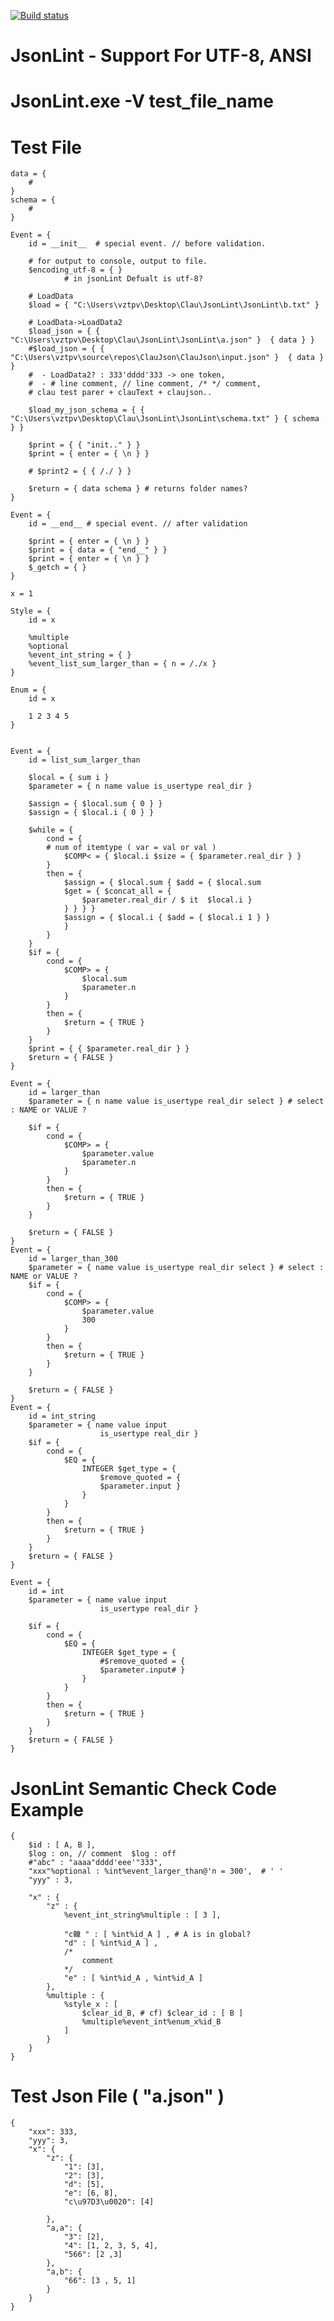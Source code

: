 [![Build status](https://ci.appveyor.com/api/projects/status/56ori3o7534vs89f?svg=true)](https://ci.appveyor.com/project/vztpv/jsonlint)

# JsonLint - Support For UTF-8, ANSI 

# JsonLint.exe -V test_file_name

# Test File

    data = {
        #
    }
    schema = {
        #
    }

    Event = {
        id = __init__  # special event. // before validation.

        # for output to console, output to file.
        $encoding_utf-8 = { } 
                # in jsonLint Defualt is utf-8?

        # LoadData
        $load = { "C:\Users\vztpv\Desktop\Clau\JsonLint\JsonLint\b.txt" } 

        # LoadData->LoadData2
        $load_json = { { "C:\Users\vztpv\Desktop\Clau\JsonLint\JsonLint\a.json" }  { data } }
        #$load_json = { { "C:\Users\vztpv\source\repos\ClauJson\ClauJson\input.json" }  { data } }
        #  - LoadData2? : 333'dddd'333 -> one token, 
        #  - # line comment, // line comment, /* */ comment,
        # clau test parer + clauText + claujson..

        $load_my_json_schema = { { "C:\Users\vztpv\Desktop\Clau\JsonLint\JsonLint\schema.txt" } { schema } }

        $print = { { "init.." } }
        $print = { enter = { \n } }

        # $print2 = { { /./ } }

        $return = { data schema } # returns folder names?
    }

    Event = {
        id = __end__ # special event. // after validation

        $print = { enter = { \n } }
        $print = { data = { "end__" } }
        $print = { enter = { \n } }
        $_getch = { }
    }

    x = 1

    Style = {
        id = x

        %multiple
        %optional 
        %event_int_string = { }
        %event_list_sum_larger_than = { n = /./x }
    }

    Enum = {
        id = x

        1 2 3 4 5
    }


    Event = { 
        id = list_sum_larger_than

        $local = { sum i }
        $parameter = { n name value is_usertype real_dir } 

        $assign = { $local.sum { 0 } }
        $assign = { $local.i { 0 } }

        $while = { 
            cond = {                
            # num of itemtype ( var = val or val )
                $COMP< = { $local.i $size = { $parameter.real_dir } }
            }
            then = {
                $assign = { $local.sum { $add = { $local.sum 
                $get = { $concat_all = {
                    $parameter.real_dir / $ it  $local.i }
                } } } } 
                $assign = { $local.i { $add = { $local.i 1 } }
                }
            }
        }
        $if = { 
            cond = {
                $COMP> = {
                    $local.sum
                    $parameter.n
                }
            }
            then = {
                $return = { TRUE }
            }
        }
        $print = { { $parameter.real_dir } } 
        $return = { FALSE }
    }

    Event = { 
        id = larger_than
        $parameter = { n name value is_usertype real_dir select } # select : NAME or VALUE ? 

        $if = { 
            cond = {
                $COMP> = {
                    $parameter.value 
                    $parameter.n
                }
            }
            then = {
                $return = { TRUE }
            }
        }

        $return = { FALSE }
    }
    Event = { 
        id = larger_than_300
        $parameter = { name value is_usertype real_dir select } # select : NAME or VALUE ? 
        $if = { 
            cond = {
                $COMP> = {
                    $parameter.value 
                    300
                }
            }
            then = {
                $return = { TRUE }
            }
        }

        $return = { FALSE }
    }
    Event = {
        id = int_string
        $parameter = { name value input
                        is_usertype real_dir } 
        $if = { 
            cond = {
                $EQ = { 
                    INTEGER $get_type = { 		  
                        $remove_quoted = { 
                        $parameter.input }
                    }
                }
            }
            then = {
                $return = { TRUE }
            }
        }
        $return = { FALSE }
    }

    Event = {
        id = int
        $parameter = { name value input
                        is_usertype real_dir } 

        $if = { 
            cond = {
                $EQ = { 
                    INTEGER $get_type = { 		  
                        #$remove_quoted = { 
                        $parameter.input# }
                    }
                }
            }
            then = {
                $return = { TRUE }
            }
        }
        $return = { FALSE }
    }



# JsonLint Semantic Check Code Example

    {
        $id : [ A, B ], 
        $log : on, // comment  $log : off
        #"abc" : "aaaa"dddd'eee'"333",
        "xxx"%optional : %int%event_larger_than@'n = 300',  # ' '
        "yyy" : 3,

        "x" : {
            "z" : { 
                %event_int_string%multiple : [ 3 ],

                "c韓 " : [ %int%id_A ] , # A is in global?
                "d" : [ %int%id_A ] , 
                /*  
                    comment
                */
                "e" : [ %int%id_A , %int%id_A ]		
            },
            %multiple : {
                %style_x : [
                    $clear_id_B, # cf) $clear_id : [ B ]
                    %multiple%event_int%enum_x%id_B
                ]
            }
        }
    }


# Test Json File ( "a.json" )

    {
        "xxx": 333,
        "yyy": 3,
        "x": {
            "z": {
                "1": [3],
                "2": [3],
                "d": [5],
                "e": [6, 8],
                "c\u97D3\u0020": [4] 

            },
            "a,a": {
                "3": [2],
                "4": [1, 2, 3, 5, 4],
                "566": [2 ,3]
            },
            "a,b": {
                "66": [3 , 5, 1] 
            }
        }
    }
